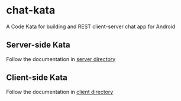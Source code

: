 chat-kata
=========

A Code Kata for building and REST client-server chat app for Android

Server-side Kata
-----------------

Follow the documentation in [server directory](/bqreaders/chat-kata/server)

Client-side Kata
-----------------

Follow the documentation in [client directory](/bqreaders/chat-kata/client/SimpleChat)